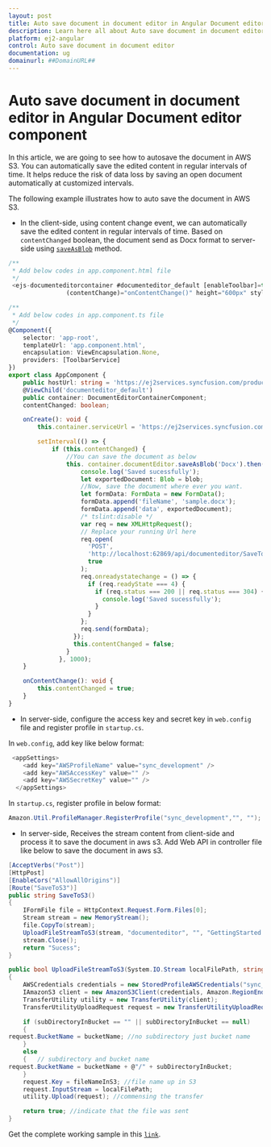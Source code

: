 ```yaml
---
layout: post
title: Auto save document in document editor in Angular Document editor component | Syncfusion
description: Learn here all about Auto save document in document editor in Syncfusion Angular Document editor component of Syncfusion Essential JS 2 and more.
platform: ej2-angular
control: Auto save document in document editor 
documentation: ug
domainurl: ##DomainURL##
---
```


# Auto save document in document editor in Angular Document editor component

In this article, we are going to see how to autosave the document in AWS S3. You can automatically save the edited content in regular intervals of time. It helps reduce the risk of data loss by saving an open document automatically at customized intervals.

The following example illustrates how to auto save the document in AWS S3.

* In the client-side, using content change event, we can automatically save the edited content in regular intervals of time. Based on `contentChanged` boolean, the document send as Docx format to server-side using [`saveAsBlob`](https://ej2.syncfusion.com/angular/documentation/api/document-editor/#saveasblob) method.

```typescript
/**
 * Add below codes in app.component.html file
 */
 <ejs-documenteditorcontainer #documenteditor_default [enableToolbar]=true (created)="onCreate()"
                (contentChange)="onContentChange()" height="600px" style="display:block;"></ejs-documenteditorcontainer>

/**
 * Add below codes in app.component.ts file
 */
@Component({
    selector: 'app-root',
    templateUrl: 'app.component.html',
    encapsulation: ViewEncapsulation.None,
    providers: [ToolbarService]
})
export class AppComponent {
    public hostUrl: string = 'https://ej2services.syncfusion.com/production/web-services/';
    @ViewChild('documenteditor_default')
    public container: DocumentEditorContainerComponent;
    contentChanged: boolean;

    onCreate(): void {
        this.container.serviceUrl = 'https://ej2services.syncfusion.com/production/web-services/api/documenteditor/';

        setInterval(() => {
            if (this.contentChanged) {
                //You can save the document as below
                this. container.documentEditor.saveAsBlob('Docx').then((blob: Blob) => {
                    console.log('Saved sucessfully');
                    let exportedDocument: Blob = blob;
                    //Now, save the document where ever you want.
                    let formData: FormData = new FormData();
                    formData.append('fileName', 'sample.docx');
                    formData.append('data', exportedDocument);
                    /* tslint:disable */
                    var req = new XMLHttpRequest();
                    // Replace your running Url here
                    req.open(
                      'POST',
                      'http://localhost:62869/api/documenteditor/SaveToS3',
                      true
                    );
                    req.onreadystatechange = () => {
                      if (req.readyState === 4) {
                        if (req.status === 200 || req.status === 304) {
                          console.log('Saved sucessfully');
                        }
                      }
                    };
                    req.send(formData);
                  });
                  this.contentChanged = false;
                }
              }, 1000);
    }

    onContentChange(): void {
        this.contentChanged = true;
    }
}
```

* In server-side, configure the access key and secret key in `web.config` file and register profile in `startup.cs`.

In `web.config`, add key like below format:

```c#
 <appSettings>
    <add key="AWSProfileName" value="sync_development" />
    <add key="AWSAccessKey" value="" />
    <add key="AWSSecretKey" value="" />
  </appSettings>
```

In `startup.cs`, register profile in below format:

```c#
Amazon.Util.ProfileManager.RegisterProfile("sync_development","", "");
```

* In server-side, Receives the stream content from client-side and process it to save the document in aws s3. Add Web API in controller file like below to save the document in aws s3.

```c#
[AcceptVerbs("Post")]
[HttpPost]
[EnableCors("AllowAllOrigins")]
[Route("SaveToS3")]
public string SaveToS3()
{
    IFormFile file = HttpContext.Request.Form.Files[0];
    Stream stream = new MemoryStream();
    file.CopyTo(stream);
    UploadFileStreamToS3(stream, "documenteditor", "", "GettingStarted.docx");
    stream.Close();
    return "Sucess";
}

public bool UploadFileStreamToS3(System.IO.Stream localFilePath, string bucketName, string subDirectoryInBucket, string fileNameInS3)
{
    AWSCredentials credentials = new StoredProfileAWSCredentials("sync_development");
    IAmazonS3 client = new AmazonS3Client(credentials, Amazon.RegionEndpoint.USEast1);
    TransferUtility utility = new TransferUtility(client);
    TransferUtilityUploadRequest request = new TransferUtilityUploadRequest();

    if (subDirectoryInBucket == "" || subDirectoryInBucket == null)
    {
request.BucketName = bucketName; //no subdirectory just bucket name  
    }
    else
    {   // subdirectory and bucket name  
request.BucketName = bucketName + @"/" + subDirectoryInBucket;
    }
    request.Key = fileNameInS3; //file name up in S3  
    request.InputStream = localFilePath;
    utility.Upload(request); //commensing the transfer  

    return true; //indicate that the file was sent  
}
```

Get the complete working sample in this [`link`](https://github.com/SyncfusionExamples/Auto-Save-documents-in-Word-Processor).
